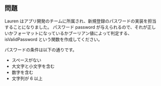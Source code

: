 ## 問題

Lauren はアプリ開発のチームに所属され、新規登録のパスワードの実装を担当することになりました。
パスワード password が与えられるので、それが正しいかフォーマットになっているかブーリアン値によって判定する、
isValidPassword という関数を作成してください。

パスワードの条件は以下の通りです。

- スペースがない
- 大文字と小文字を含む
- 数字を含む
- 文字列が 6 以上

